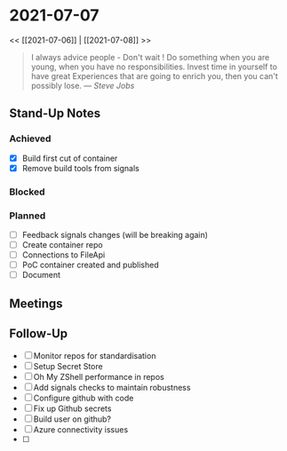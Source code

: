 # 2021-07-07

<< [[2021-07-06]] | [[2021-07-08]] >>

> I always advice people - Don't wait ! Do something when you are young, when you have no responsibilities. Invest time in yourself to have great Experiences that are going to enrich you, then you can't possibly lose.
> &mdash; <cite>Steve Jobs</cite>

## Stand-Up Notes

### Achieved
- [x] Build first cut of container
- [x] Remove build tools from signals

### Blocked
### Planned
- [ ] Feedback signals changes (will be breaking again)
- [ ] Create container repo
- [ ] Connections to FileApi
- [ ] PoC container created and published
- [ ] Document

## Meetings

## Follow-Up
- [ ] Monitor repos for standardisation
- [ ] Setup Secret Store
- [ ] Oh My ZShell performance in repos
- [ ] Add signals checks to maintain robustness
- [ ] Configure github with code
- [ ] Fix up Github secrets
- [ ] Build user on github?
- [ ] Azure connectivity issues
- [ ] 
